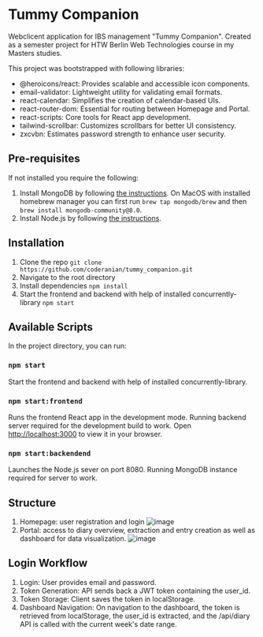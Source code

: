 # Tummy Companion
Webclicent application for IBS management "Tummy Companion". Created as a semester project for HTW Berlin Web Technologies course in my Masters studies.



This project was bootstrapped with following libraries:
- @heroicons/react: Provides scalable and accessible icon components.
- email-validator: Lightweight utility for validating email formats.
- react-calendar: Simplifies the creation of calendar-based UIs.
- react-router-dom: Essential for routing between Homepage and Portal.
- react-scripts: Core tools for React app development.
- tailwind-scrollbar: Customizes scrollbars for better UI consistency.
- zxcvbn: Estimates password strength to enhance user security.

## Pre-requisites

If not installed you require the following:
1. Install MongoDB by following [the instructions](https://www.mongodb.com/try/download/community/). 
On MacOS with installed homebrew manager you can first run `brew tap mongodb/brew` and then `brew install mongodb-community@8.0`.
2. Install Node.js by following [the instructions](https://nodejs.org/en/download/).

## Installation

1. Clone the repo `git clone https://github.com/coderanian/tummy_companion.git`
2. Navigate to the root directory
3. Install dependencies `npm install`
4. Start the frontend and backend with help of installed concurrently-library `npm start`

## Available Scripts

In the project directory, you can run:

### `npm start`
Start the frontend and backend with help of installed concurrently-library.

### `npm start:frontend`

Runs the frontend React app in the development mode. Running backend server required for the development build to work.
Open [http://localhost:3000](http://localhost:3000) to view it in your browser.


### `npm start:backendend`

Launches the Node.js sever on port 8080. Running MongoDB instance required for server to work.

## Structure
1. Homepage: user registration and login
![image](https://github.com/user-attachments/assets/e8f7e789-bd89-4557-93b1-8a29ad1f2ba2)
2. Portal: access to diary overview, extraction and entry creation as well as dashboard for data visualization.
![image](https://github.com/user-attachments/assets/245e2095-ba1a-43a7-bbf1-26b005f60db9)

## Login Workflow
1. Login: User provides email and password.
2. Token Generation: API sends back a JWT token containing the user_id.
3. Token Storage: Client saves the token in localStorage.
4. Dashboard Navigation: On navigation to the dashboard, the token is retrieved from localStorage, the user_id is extracted, and the /api/diary API is called with the current week's date range.
